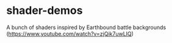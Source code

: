 # shader-demos
A bunch of shaders inspired by Earthbound battle backgrounds (https://www.youtube.com/watch?v=zjQik7uwLIQ)
